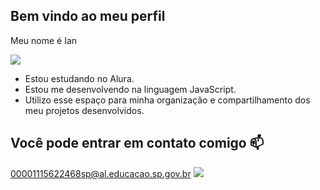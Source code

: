 ## Bem vindo ao meu perfil
Meu nome é Ian

![](https://media.tenor.com/GaeTuDac6_cAAAAi/azumanga-daioh-chiyo-chan.gif)
+ Estou estudando no Alura.
+ Estou me desenvolvendo na linguagem JavaScript.
+ Utilizo esse espaço para minha organização e compartilhamento dos meu projetos desenvolvidos.
## Você pode entrar em contato comigo 📫
00001115622468sp@al.educacao.sp.gov.br
  ![](https://media.tenor.com/VPUKAwJOMuUAAAAi/winton.gif)
